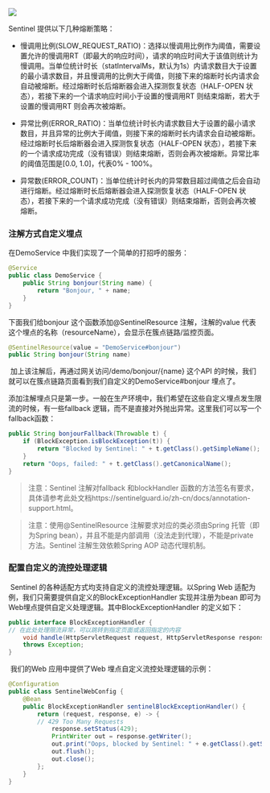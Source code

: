 ![](https://pic.imgdb.cn/item/62a575cc0947543129d3f442.jpg)

Sentinel 提供以下几种熔断策略：

* 慢调用比例(SLOW_REQUEST_RATIO)：选择以慢调用比例作为阈值，需要设置允许的慢调用RT（即最大的响应时间），请求的响应时间大于该值则统计为慢调用。当单位统计时长（statIntervalMs，默认为1s）内请求数目大于设置的最小请求数目，并且慢调用的比例大于阈值，则接下来的熔断时长内请求会自动被熔断。经过熔断时长后熔断器会进入探测恢复状态（HALF-OPEN 状态），若接下来的一个请求响应时间小于设置的慢调用RT 则结束熔断，若大于设置的慢调用RT 则会再次被熔断。
* 异常比例(ERROR_RATIO)：当单位统计时长内请求数目大于设置的最小请求数目，并且异常的比例大于阈值，则接下来的熔断时长内请求会自动被熔断。经过熔断时长后熔断器会进入探测恢复状态（HALF-OPEN 状态），若接下来的一个请求成功完成（没有错误）则结束熔断，否则会再次被熔断。异常比率的阈值范围是[0.0, 1.0]，代表0% - 100%。

* 异常数(ERROR_COUNT)：当单位统计时长内的异常数目超过阈值之后会自动进行熔断。经过熔断时长后熔断器会进入探测恢复状态（HALF-OPEN 状态），若接下来的一个请求成功完成（没有错误）则结束熔断，否则会再次被熔断。

### 注解方式自定义埋点

在DemoService 中我们实现了一个简单的打招呼的服务：

```java
@Service
public class DemoService {
	public String bonjour(String name) {
		return "Bonjour, " + name;
	}
}
```

下面我们给bonjour 这个函数添加@SentinelResource 注解，注解的value 代表这个埋点的名称（resourceName），会显示在簇点链路/监控页面。

```java
@SentinelResource(value = "DemoService#bonjour")
public String bonjour(String name)
```

​	加上该注解后，再通过网关访问/demo/bonjour/{name} 这个API 的时候，我们就可以在簇点链路页面看到我们自定义的DemoService#bonjour 埋点了。

​	添加注解埋点只是第一步。一般在生产环境中，我们希望在这些自定义埋点发生限流的时候，有一些fallback 逻辑，而不是直接对外抛出异常。这里我们可以写一个fallback函数：

```java
public String bonjourFallback(Throwable t) {
	if (BlockException.isBlockException(t)) {
		return "Blocked by Sentinel: " + t.getClass().getSimpleName();
	}
	return "Oops, failed: " + t.getClass().getCanonicalName();
}
```

> 注意：Sentinel 注解对fallback 和blockHandler 函数的方法签名有要求，具体请参考此处文档https://sentinelguard.io/zh-cn/docs/annotation-support.html。

> 注意：使用@SentinelResource 注解要求对应的类必须由Spring 托管（即为Spring bean），并且不能是内部调用（没法走到代理），不能是private 方法。Sentinel 注解生效依赖Spring AOP 动态代理机制。

### 配置自定义的流控处理逻辑

​	Sentinel 的各种适配方式均支持自定义的流控处理逻辑。以Spring Web 适配为例，我们只需要提供自定义的BlockExceptionHandler 实现并注册为bean 即可为Web埋点提供自定义处理逻辑。其中BlockExceptionHandler 的定义如下：

```java
public interface BlockExceptionHandler {
// 在此处处理限流异常，可以跳转到指定页面或返回指定的内容
	void handle(HttpServletRequest request, HttpServletResponse response, 		BlockException e)
	throws Exception;
}
```

​	我们的Web 应用中提供了Web 埋点自定义流控处理逻辑的示例：

```java
@Configuration
public class SentinelWebConfig {
	@Bean
	public BlockExceptionHandler sentinelBlockExceptionHandler() {
		return (request, response, e) -> {
		// 429 Too Many Requests
			response.setStatus(429);
			PrintWriter out = response.getWriter();
			out.print("Oops, blocked by Sentinel: " + e.getClass().getSimpleName());
			out.flush();
			out.close();
		};
	}
}
```

